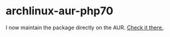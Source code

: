 # archlinux-aur-php70

I now maintain the package directly on the AUR. [Check it there.](https://aur.archlinux.org/packages/php70/)
